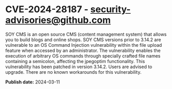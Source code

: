# CVE-2024-28187 - security-advisories@github.com

SOY CMS is an open source CMS (content management system) that allows you to build blogs and online shops. SOY CMS versions prior to 3.14.2 are vulnerable to an OS Command Injection vulnerability within the file upload feature when accessed by an administrator. The vulnerability enables the execution of arbitrary OS commands through specially crafted file names containing a semicolon, affecting the jpegoptim functionality. This vulnerability has been patched in version 3.14.2. Users are advised to upgrade. There are no known workarounds for this vulnerability.

**Publish date:** 2024-03-11
